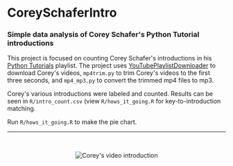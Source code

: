 # CoreySchaferIntro
### Simple data analysis of Corey Schafer's Python Tutorial introductions

This project is focused on counting Corey Schafer's introductions in his <a href="https://www.youtube.com/playlist?list=PL-osiE80TeTt2d9bfVyTiXJA-UTHn6WwU">Python Tutorials</a> playlist. The project uses <a href="https://github.com/15minutOdmora/YouTubePlaylistDownloader">YouTubePlaylistDownloader</a> to download Corey's videos, ```mp4trim.py``` to trim Corey's videos to the first three seconds, and ```mp4_mp3.py``` to convert the trimmed mp4 files to mp3.

Corey's various introductions were labeled and counted. Results can be seen in ```R/intro_count.csv``` (view ```R/hows_it_going.R``` for key-to-introduction matching.

Run ```R/hows_it_going.R``` to make the pie chart.
<hr>
<br>
<p align = 'center'>
<img src="https://i.imgur.com/G71mSVJ.png" alt="Corey's video introduction"><br>
</p>
